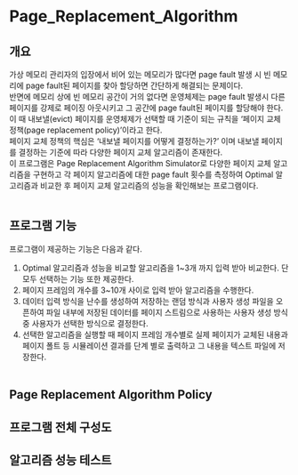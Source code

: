 # Page_Replacement_Algorithm

## 개요
 가상 메모리 관리자의 입장에서 비어 있는 메모리가 많다면 page fault 발생 시 빈 메모리에 page fault된 페이지를 찾아 할당하면 간단하게 해결되는 문제이다. <br>
반면에 메모리 상에 빈 메모리 공간이 거의 없다면 운영체제는 page fault 발생시 다른 페이지를 강제로 페이징 아웃시키고 그 공간에 page fault된 페이지를 할당해야 한다. <br>
이 때 내보낼(evict) 페이지를 운영체제가 선택할 때 기준이 되는 규칙을 ‘페이지 교체 정책(page replacement policy)’이라고 한다. <br>
페이지 교체 정책의 핵심은 ‘내보낼 페이지를 어떻게 결정하는가?’ 이며 내보낼 페이지를 결정하는 기준에 따라 다양한 페이지 교체 알고리즘이 존재한다. <br>
이 프로그램은 Page Replacement Algorithm Simulator로 다양한 페이지 교체 알고리즘을 구현하고 각 페이지 알고리즘에 대한 page fault 횟수를 측정하여 Optimal 알고리즘과 비교한 후 페이지 교체 알고리즘의 성능을 확인해보는 프로그램이다. <br><br>

## 프로그램 기능
 프로그램이 제공하는 기능은 다음과 같다.<br>
1. Optimal 알고리즘과 성능을 비교할 알고리즘을 1~3개 까지 입력 받아 비교한다. 단 모두 선택하는 기능 또한 제공한다.<br>
2. 페이지 프레임의 개수를 3~10개 사이로 입력 받아 알고리즘을 수행한다.<br>
3. 데이터 입력 방식을 난수를 생성하여 저장하는 랜덤 방식과 사용자 생성 파일을 오픈하여 파일 내부에 저장된 데이터를 페이지 스트림으로 사용하는 사용자 생성 방식 중 사용자가 선택한 방식으로 결정한다.<br>
4. 선택한 알고리즘을 실행할 때 페이지 프레임 개수별로 실제 페이지가 교체된 내용과 페이지 폴트 등 시뮬레이션 결과를 단계 별로 출력하고 그 내용을 텍스트 파일에 저장한다.<br><br>

## Page Replacement Algorithm Policy

## 프로그램 전체 구성도

## 알고리즘 성능 테스트 
